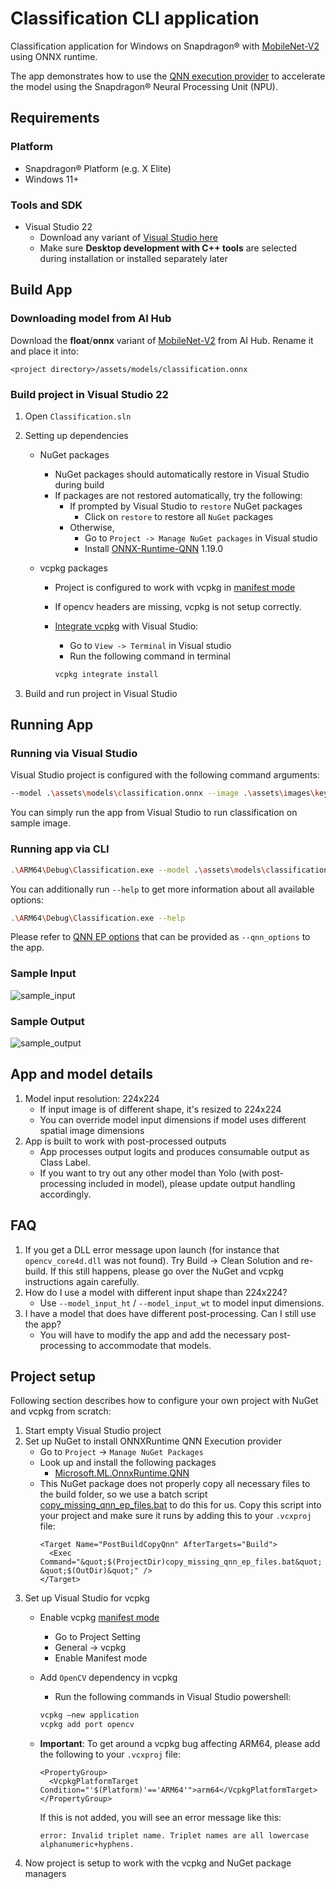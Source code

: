 # Classification CLI application

Classification application for Windows on Snapdragon® with [MobileNet-V2](https://aihub.qualcomm.com/compute/models/mobilenet_v2) using ONNX runtime.

The app demonstrates how to use the [QNN execution provider](https://onnxruntime.ai/docs/execution-providers/QNN-ExecutionProvider.html) to accelerate the model using the Snapdragon® Neural Processing Unit (NPU).

## Requirements

### Platform

- Snapdragon® Platform (e.g. X Elite)
- Windows 11+

### Tools and SDK

- Visual Studio 22
  - Download any variant of [Visual Studio here](https://visualstudio.microsoft.com/vs/)
  - Make sure **Desktop development with C++ tools** are selected during installation or installed separately later

## Build App

### Downloading model from AI Hub

Download the **float**/**onnx** variant of [MobileNet-V2](https://aihub.qualcomm.com/compute/models/mobilenet_v2) from AI Hub.
Rename it and place it into:
```
<project directory>/assets/models/classification.onnx
```

### Build project in Visual Studio 22

1. Open `Classification.sln`
2. Setting up dependencies
   - NuGet packages
     - NuGet packages should automatically restore in Visual Studio during build
     - If packages are not restored automatically, try the following:
       - If prompted by Visual Studio to `restore` NuGet packages
         - Click on `restore` to restore all `NuGet` packages
       - Otherwise,
         - Go to `Project -> Manage NuGet packages` in Visual studio
         - Install [ONNX-Runtime-QNN](https://www.nuget.org/packages/Microsoft.ML.OnnxRuntime.QNN) 1.19.0

   - vcpkg packages
     - Project is configured to work with vcpkg in [manifest mode](https://learn.microsoft.com/en-us/vcpkg/concepts/manifest-mode)
     - If opencv headers are missing, vcpkg is not setup correctly.
     - [Integrate vcpkg]((https://learn.microsoft.com/en-us/vcpkg/commands/integrate#vcpkg-integrate-install)) with Visual Studio:
         - Go to `View -> Terminal` in Visual studio
         - Run the following command in terminal

         ```bash
         vcpkg integrate install
         ```

3. Build and run project in Visual Studio

## Running App

### Running via Visual Studio

Visual Studio project is configured with the following command arguments:

```bash
--model .\assets\models\classification.onnx --image .\assets\images\keyboard.jpg
```

You can simply run the app from Visual Studio to run classification on sample image.

### Running app via CLI

```bash
.\ARM64\Debug\Classification.exe --model .\assets\models\classification.onnx --image .\assets\images\keyboard.jpg
```

You can additionally run `--help` to get more information about all available options:

```bash
.\ARM64\Debug\Classification.exe --help
```

Please refer to [QNN EP options](https://onnxruntime.ai/docs/execution-providers/QNN-ExecutionProvider.html#configuration-options) that can be provided as `--qnn_options` to the app.

### Sample Input

![sample_input](assets/images/keyboard.jpg)

### Sample Output

![sample_output](assets/images/classificationOutput.png)

## App and model details

1. Model input resolution: 224x224
    - If input image is of different shape, it's resized to 224x224
    - You can override model input dimensions if model uses different spatial image dimensions
2. App is built to work with post-processed outputs
    - App processes output logits and produces consumable output as Class Label.
    - If you want to try out any other model than Yolo (with post-processing included in model), please update output handling accordingly.

## FAQ

1. If you get a DLL error message upon launch (for instance that
   `opencv_core4d.dll` was not found). Try Build -> Clean Solution and
   re-build. If this still happens, please go over the NuGet and vcpkg
   instructions again carefully.
2. How do I use a model with different input shape than 224x224?
   - Use `--model_input_ht` / `--model_input_wt` to model input dimensions.
3. I have a model that does have different post-processing. Can I still use the app?
   - You will have to modify the app and add the necessary post-processing to accommodate that models.

## Project setup

Following section describes how to configure your own project with NuGet and vcpkg from scratch:

1. Start empty Visual Studio project
2. Set up NuGet to install ONNXRuntime QNN Execution provider
   - Go to `Project` -> `Manage NuGet Packages`
   - Look up and install the following packages
     - [Microsoft.ML.OnnxRuntime.QNN](https://www.nuget.org/packages/Microsoft.ML.OnnxRuntime.QNN)
   - This NuGet package does not properly copy all necessary files to the build
     folder, so we use a batch script
     [copy_missing_qnn_ep_files.bat](copy_missing_qnn_ep_files.bat) to do this
     for us. Copy this script into your project and make sure it runs by adding
         this to your `.vcxproj` file:
     ```
     <Target Name="PostBuildCopyQnn" AfterTargets="Build">
       <Exec Command="&quot;$(ProjectDir)copy_missing_qnn_ep_files.bat&quot; &quot;$(OutDir)&quot;" />
     </Target>
     ```
3. Set up Visual Studio for vcpkg
   - Enable vcpkg [manifest mode](https://learn.microsoft.com/en-us/vcpkg/concepts/manifest-mode)
      - Go to Project Setting
      - General -> vcpkg
      - Enable Manifest mode
   - Add `OpenCV` dependency in vcpkg
      - Run the following commands in Visual Studio powershell:

      ```bash
      vcpkg —new application
      vcpkg add port opencv
      ```
   - **Important**: To get around a vcpkg bug affecting ARM64, please add the
     following to your `.vcxproj` file:
     ```
     <PropertyGroup>
       <VcpkgPlatformTarget Condition="'$(Platform)'=='ARM64'">arm64</VcpkgPlatformTarget>
     </PropertyGroup>
     ```
     If this is not added, you will see an error message like this:
     ```
     error: Invalid triplet name. Triplet names are all lowercase alphanumeric+hyphens.
     ```
4. Now project is setup to work with the vcpkg and NuGet package managers
